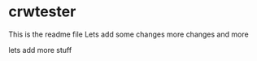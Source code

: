 # crwtester
This is the readme file
Lets add some changes
more changes
and more

lets add more stuff
